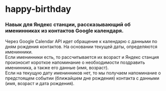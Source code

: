 # happy-birthday

### Навык для Яндекс станции, рассказывающий об именинниках из контактов Google календаря.

Через Google Calendar API идет обращение к календарю с данными по дням рождения контактов.
На основании текущей даты, определяются именинники.  
Если именинники есть, то рассчитывается их возраст и
Яндекс станция произносит короткое напоминание о необходимости поздравить именинника, а также его данные (имя, возраст).  
Если на текущую дату именинников нет, то мы получаем напоминание о предстоящем событии (ближайшем дне рождения) контакта
с данными (имя, возраст и дата рождения).
